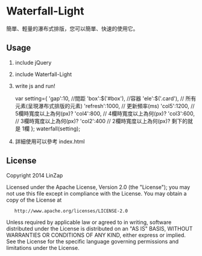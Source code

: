 Waterfall-Light
===============

簡單、輕量的瀑布式排版，您可以簡單、快速的使用它。

## Usage

1. include jQuery 
	<script src="//code.jquery.com/jquery-1.11.0.min.js"></script>
	<script src="//code.jquery.com/jquery-migrate-1.2.1.min.js"></script>

2. include Waterfall-Light
	<script src="waterfall-light.js"></script>

3. write js and run!

	var setting={
		'gap':10, //間距
		'box':$('#box'), //容器
		'ele':$('.card'), // 所有元素(呈現瀑布式排版的元素)
		'refresh':1000, // 更新頻率(ms)
		'col5':1200, // 5欄時寬度以上為何(px)?
		'col4':800, // 4欄時寬度以上為何(px)?
		'col3':600, // 3欄時寬度以上為何(px)?
		'col2':400 // 2欄時寬度以上為何(px)? 剩下的就是 1欄
	};
	waterfall(setting);

4. 詳細使用可以參考 index.html 

## License

   Copyright 2014 LinZap

   Licensed under the Apache License, Version 2.0 (the "License");
   you may not use this file except in compliance with the License.
   You may obtain a copy of the License at

       http://www.apache.org/licenses/LICENSE-2.0

   Unless required by applicable law or agreed to in writing, software
   distributed under the License is distributed on an "AS IS" BASIS,
   WITHOUT WARRANTIES OR CONDITIONS OF ANY KIND, either express or implied.
   See the License for the specific language governing permissions and
   limitations under the License.
